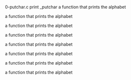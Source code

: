 0-putchar.c print _putchar
a function that prints the alphabet

a function that prints the alphabet

a function that prints the alphabet

a function that prints the alphabet

a function that prints the alphabet

a function that prints the alphabet

a function that prints the alphabet

a function that prints the alphabet

